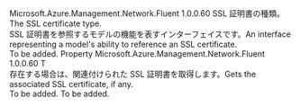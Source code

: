 <Type Name="IHasSslCertificate&lt;T&gt;" FullName="Microsoft.Azure.Management.Network.Fluent.IHasSslCertificate&lt;T&gt;">
  <TypeSignature Language="C#" Value="public interface IHasSslCertificate&lt;T&gt;" />
  <TypeSignature Language="ILAsm" Value=".class public interface auto ansi abstract IHasSslCertificate`1&lt;T&gt;" />
  <TypeSignature Language="DocId" Value="T:Microsoft.Azure.Management.Network.Fluent.IHasSslCertificate`1" />
  <TypeSignature Language="VB.NET" Value="Public Interface IHasSslCertificate(Of T)" />
  <TypeSignature Language="F#" Value="type IHasSslCertificate&lt;'T&gt; = interface" />
  <AssemblyInfo>
    <AssemblyName>Microsoft.Azure.Management.Network.Fluent</AssemblyName>
    <AssemblyVersion>1.0.0.60</AssemblyVersion>
  </AssemblyInfo>
  <TypeParameters>
    <TypeParameter Name="T" />
  </TypeParameters>
  <Interfaces />
  <Docs>
    <typeparam name="T"><span data-ttu-id="b5b69-101">SSL 証明書の種類。</span><span class="sxs-lookup"><span data-stu-id="b5b69-101">The SSL certificate type.</span></span></typeparam>
    <summary>
            <span data-ttu-id="b5b69-102">SSL 証明書を参照するモデルの機能を表すインターフェイスです。</span><span class="sxs-lookup"><span data-stu-id="b5b69-102">An interface representing a model's ability to reference an SSL certificate.</span></span>
            </summary>
    <remarks>To be added.</remarks>
  </Docs>
  <Members>
    <Member MemberName="SslCertificate">
      <MemberSignature Language="C#" Value="public T SslCertificate { get; }" />
      <MemberSignature Language="ILAsm" Value=".property instance !T SslCertificate" />
      <MemberSignature Language="DocId" Value="P:Microsoft.Azure.Management.Network.Fluent.IHasSslCertificate`1.SslCertificate" />
      <MemberSignature Language="VB.NET" Value="Public ReadOnly Property SslCertificate As T" />
      <MemberSignature Language="F#" Value="member this.SslCertificate : 'T" Usage="Microsoft.Azure.Management.Network.Fluent.IHasSslCertificate&lt;'T&gt;.SslCertificate" />
      <MemberType>Property</MemberType>
      <AssemblyInfo>
        <AssemblyName>Microsoft.Azure.Management.Network.Fluent</AssemblyName>
        <AssemblyVersion>1.0.0.60</AssemblyVersion>
      </AssemblyInfo>
      <ReturnValue>
        <ReturnType>T</ReturnType>
      </ReturnValue>
      <Docs>
        <summary>
            <span data-ttu-id="b5b69-103">存在する場合は、関連付けられた SSL 証明書を取得します。</span><span class="sxs-lookup"><span data-stu-id="b5b69-103">Gets the associated SSL certificate, if any.</span></span>
            </summary>
        <value>To be added.</value>
        <remarks>To be added.</remarks>
      </Docs>
    </Member>
  </Members>
</Type>